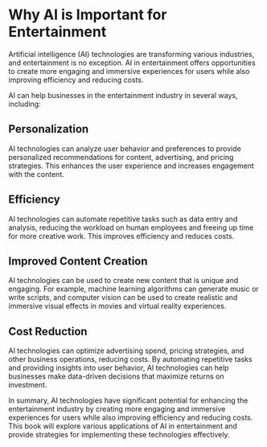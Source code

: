 Why AI is Important for Entertainment
===================================================

Artificial intelligence (AI) technologies are transforming various industries, and entertainment is no exception. AI in entertainment offers opportunities to create more engaging and immersive experiences for users while also improving efficiency and reducing costs.

AI can help businesses in the entertainment industry in several ways, including:

Personalization
---------------

AI technologies can analyze user behavior and preferences to provide personalized recommendations for content, advertising, and pricing strategies. This enhances the user experience and increases engagement with the content.

Efficiency
----------

AI technologies can automate repetitive tasks such as data entry and analysis, reducing the workload on human employees and freeing up time for more creative work. This improves efficiency and reduces costs.

Improved Content Creation
-------------------------

AI technologies can be used to create new content that is unique and engaging. For example, machine learning algorithms can generate music or write scripts, and computer vision can be used to create realistic and immersive visual effects in movies and virtual reality experiences.

Cost Reduction
--------------

AI technologies can optimize advertising spend, pricing strategies, and other business operations, reducing costs. By automating repetitive tasks and providing insights into user behavior, AI technologies can help businesses make data-driven decisions that maximize returns on investment.

In summary, AI technologies have significant potential for enhancing the entertainment industry by creating more engaging and immersive experiences for users while also improving efficiency and reducing costs. This book will explore various applications of AI in entertainment and provide strategies for implementing these technologies effectively.
